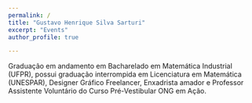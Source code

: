 ```yaml
---
permalink: /
title: "Gustavo Henrique Silva Sarturi"
excerpt: "Events"
author_profile: true

---
```


Graduação em andamento em Bacharelado em Matemática Industrial (UFPR), possui graduação interrompida em
Licenciatura em Matemática (UNESPAR), Designer Gráfico Freelancer, Enxadrista amador e Professor Assistente Voluntário do Curso Pré-Vestibular ONG em Ação.
